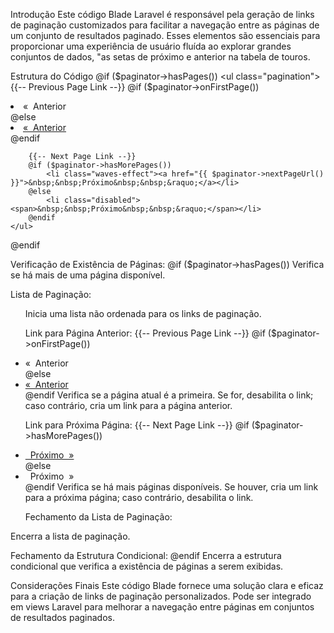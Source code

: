 Introdução
Este código Blade Laravel é responsável pela geração de links de paginação customizados para facilitar a navegação entre as páginas de um conjunto de resultados paginado. Esses elementos são essenciais para proporcionar uma experiência de usuário fluída ao explorar grandes conjuntos de dados, "as setas de próximo e anterior na tabela de touros.

Estrutura do Código
@if ($paginator->hasPages())
    <ul class="pagination">
        {{-- Previous Page Link --}}
        @if ($paginator->onFirstPage())
            <li class="disabled"><span>&laquo;&nbsp;&nbsp;Anterior</span></li>
        @else
            <li class="waves-effect"><a href="{{ $paginator->previousPageUrl() }}">&laquo;&nbsp;&nbsp;Anterior</a></li>
        @endif

        {{-- Next Page Link --}}
        @if ($paginator->hasMorePages())
            <li class="waves-effect"><a href="{{ $paginator->nextPageUrl() }}">&nbsp;&nbsp;Próximo&nbsp;&nbsp;&raquo;</a></li>
        @else
            <li class="disabled"><span>&nbsp;&nbsp;Próximo&nbsp;&nbsp;&raquo;</span></li>
        @endif
    </ul>
@endif


Verificação de Existência de Páginas:
@if ($paginator->hasPages())
Verifica se há mais de uma página disponível.

Lista de Paginação:
<ul class="pagination">
Inicia uma lista não ordenada para os links de paginação.

Link para Página Anterior:
{{-- Previous Page Link --}}
@if ($paginator->onFirstPage())
    <li class="disabled"><span>&laquo;&nbsp;&nbsp;Anterior</span></li>
@else
    <li class="waves-effect"><a href="{{ $paginator->previousPageUrl() }}">&laquo;&nbsp;&nbsp;Anterior</a></li>
@endif
Verifica se a página atual é a primeira. Se for, desabilita o link; caso contrário, cria um link para a página anterior.

Link para Próxima Página:
{{-- Next Page Link --}}
@if ($paginator->hasMorePages())
    <li class="waves-effect"><a href="{{ $paginator->nextPageUrl() }}">&nbsp;&nbsp;Próximo&nbsp;&nbsp;&raquo;</a></li>
@else
    <li class="disabled"><span>&nbsp;&nbsp;Próximo&nbsp;&nbsp;&raquo;</span></li>
@endif
Verifica se há mais páginas disponíveis. Se houver, cria um link para a próxima página; caso contrário, desabilita o link.

Fechamento da Lista de Paginação:
</ul>
Encerra a lista de paginação.

Fechamento da Estrutura Condicional:
@endif
Encerra a estrutura condicional que verifica a existência de páginas a serem exibidas.

Considerações Finais
Este código Blade fornece uma solução clara e eficaz para a criação de links de paginação personalizados. Pode ser integrado em views Laravel para melhorar a navegação entre páginas em conjuntos de resultados paginados.